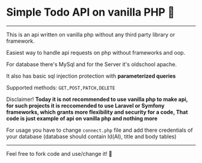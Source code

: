 <h1>Simple Todo API on vanilla PHP 🐘</h1>

---------------------------------------

This is an api written on vanilla php without any third party library or framework.

Easiest way to handle api requests on php without frameworks and oop.

For database there's MySql and for the Server it's oldschool apache.

It also has basic sql injection protection with <strong>parameterized queries</strong>

Supported methods: ``GET,POST,PATCH,DELETE``

Disclaimer! <strong>Today it is not recommended to use vanilla php to make api, for such projects it is reccomended to use Laravel or Symfony frameworks, which grants more flexibility and security for a code,
  That code is just example of api on vanilla php and nothing more
</strong>

For usage you have to change ``connect.php`` file and add there credentials of your database (database should contain Id(AI), title and body tables)

-------------------------------------------

Feel free to fork code and use/change it! 🤝

